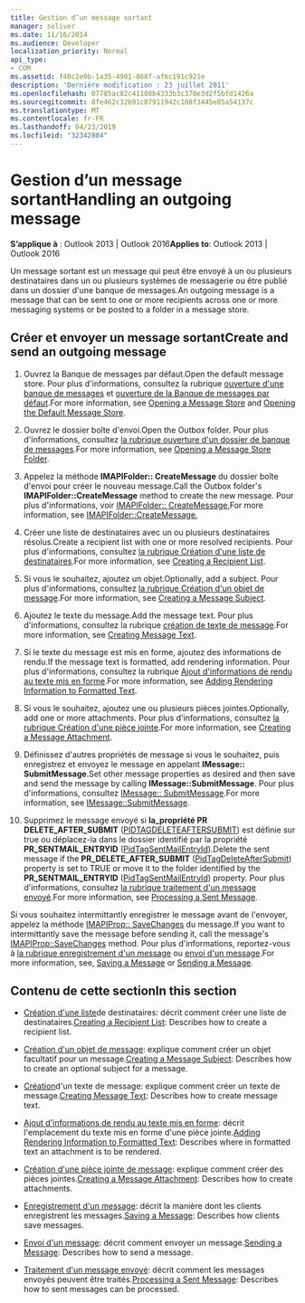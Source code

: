```yaml
---
title: Gestion d’un message sortant
manager: soliver
ms.date: 11/16/2014
ms.audience: Developer
localization_priority: Normal
api_type:
- COM
ms.assetid: f40c2e0b-1a35-4901-868f-af6c191c921e
description: 'Dernière modification : 23 juillet 2011'
ms.openlocfilehash: 07785ac82c41108b4333b3c370e3d2f5bfd1426a
ms.sourcegitcommit: 8fe462c32b91c87911942c188f3445e85a54137c
ms.translationtype: MT
ms.contentlocale: fr-FR
ms.lasthandoff: 04/23/2019
ms.locfileid: "32342804"
---
```

# <a name="handling-an-outgoing-message"></a><span data-ttu-id="839d0-103">Gestion d’un message sortant</span><span class="sxs-lookup"><span data-stu-id="839d0-103">Handling an outgoing message</span></span>

<span data-ttu-id="839d0-104">**S’applique à** : Outlook 2013 | Outlook 2016</span><span class="sxs-lookup"><span data-stu-id="839d0-104">**Applies to**: Outlook 2013 | Outlook 2016</span></span> 
  
<span data-ttu-id="839d0-105">Un message sortant est un message qui peut être envoyé à un ou plusieurs destinataires dans un ou plusieurs systèmes de messagerie ou être publié dans un dossier d'une banque de messages.</span><span class="sxs-lookup"><span data-stu-id="839d0-105">An outgoing message is a message that can be sent to one or more recipients across one or more messaging systems or be posted to a folder in a message store.</span></span>
  
## <a name="create-and-send-an-outgoing-message"></a><span data-ttu-id="839d0-106">Créer et envoyer un message sortant</span><span class="sxs-lookup"><span data-stu-id="839d0-106">Create and send an outgoing message</span></span>
  
1. <span data-ttu-id="839d0-107">Ouvrez la Banque de messages par défaut.</span><span class="sxs-lookup"><span data-stu-id="839d0-107">Open the default message store.</span></span> <span data-ttu-id="839d0-108">Pour plus d'informations, consultez la rubrique [ouverture d'une banque de messages](opening-a-message-store.md) et [ouverture de la Banque de messages par défaut](opening-the-default-message-store.md).</span><span class="sxs-lookup"><span data-stu-id="839d0-108">For more information, see [Opening a Message Store](opening-a-message-store.md) and [Opening the Default Message Store](opening-the-default-message-store.md).</span></span>
    
2. <span data-ttu-id="839d0-109">Ouvrez le dossier boîte d'envoi.</span><span class="sxs-lookup"><span data-stu-id="839d0-109">Open the Outbox folder.</span></span> <span data-ttu-id="839d0-110">Pour plus d'informations, consultez [la rubrique ouverture d'un dossier de banque de messages](opening-a-message-store-folder.md).</span><span class="sxs-lookup"><span data-stu-id="839d0-110">For more information, see [Opening a Message Store Folder](opening-a-message-store-folder.md).</span></span>
    
3. <span data-ttu-id="839d0-111">Appelez la méthode **IMAPIFolder:: CreateMessage** du dossier boîte d'envoi pour créer le nouveau message.</span><span class="sxs-lookup"><span data-stu-id="839d0-111">Call the Outbox folder's **IMAPIFolder::CreateMessage** method to create the new message.</span></span> <span data-ttu-id="839d0-112">Pour plus d'informations, voir [IMAPIFolder:: CreateMessage](imapifolder-createmessage.md),</span><span class="sxs-lookup"><span data-stu-id="839d0-112">For more information, see [IMAPIFolder::CreateMessage](imapifolder-createmessage.md),</span></span>
    
4. <span data-ttu-id="839d0-113">Créer une liste de destinataires avec un ou plusieurs destinataires résolus.</span><span class="sxs-lookup"><span data-stu-id="839d0-113">Create a recipient list with one or more resolved recipients.</span></span> <span data-ttu-id="839d0-114">Pour plus d'informations, consultez [la rubrique Création d'une liste de destinataires](creating-a-recipient-list.md).</span><span class="sxs-lookup"><span data-stu-id="839d0-114">For more information, see [Creating a Recipient List](creating-a-recipient-list.md).</span></span>
    
5. <span data-ttu-id="839d0-115">Si vous le souhaitez, ajoutez un objet.</span><span class="sxs-lookup"><span data-stu-id="839d0-115">Optionally, add a subject.</span></span> <span data-ttu-id="839d0-116">Pour plus d'informations, consultez [la rubrique Création d'un objet de message](creating-a-message-subject.md).</span><span class="sxs-lookup"><span data-stu-id="839d0-116">For more information, see [Creating a Message Subject](creating-a-message-subject.md).</span></span>
    
6. <span data-ttu-id="839d0-117">Ajoutez le texte du message.</span><span class="sxs-lookup"><span data-stu-id="839d0-117">Add the message text.</span></span> <span data-ttu-id="839d0-118">Pour plus d'informations, consultez la rubrique [création de texte de message](creating-message-text.md).</span><span class="sxs-lookup"><span data-stu-id="839d0-118">For more information, see [Creating Message Text](creating-message-text.md).</span></span>
    
7. <span data-ttu-id="839d0-119">Si le texte du message est mis en forme, ajoutez des informations de rendu.</span><span class="sxs-lookup"><span data-stu-id="839d0-119">If the message text is formatted, add rendering information.</span></span> <span data-ttu-id="839d0-120">Pour plus d'informations, consultez la rubrique [Ajout d'informations de rendu au texte mis en forme](adding-rendering-information-to-formatted-text.md).</span><span class="sxs-lookup"><span data-stu-id="839d0-120">For more information, see [Adding Rendering Information to Formatted Text](adding-rendering-information-to-formatted-text.md).</span></span>
    
8. <span data-ttu-id="839d0-121">Si vous le souhaitez, ajoutez une ou plusieurs pièces jointes.</span><span class="sxs-lookup"><span data-stu-id="839d0-121">Optionally, add one or more attachments.</span></span> <span data-ttu-id="839d0-122">Pour plus d'informations, consultez [la rubrique Création d'une pièce jointe](creating-a-message-attachment.md).</span><span class="sxs-lookup"><span data-stu-id="839d0-122">For more information, see [Creating a Message Attachment](creating-a-message-attachment.md).</span></span>
    
9. <span data-ttu-id="839d0-123">Définissez d'autres propriétés de message si vous le souhaitez, puis enregistrez et envoyez le message en appelant **IMessage:: SubmitMessage**.</span><span class="sxs-lookup"><span data-stu-id="839d0-123">Set other message properties as desired and then save and send the message by calling **IMessage::SubmitMessage**.</span></span> <span data-ttu-id="839d0-124">Pour plus d'informations, consultez [IMessage:: SubmitMessage](imessage-submitmessage.md).</span><span class="sxs-lookup"><span data-stu-id="839d0-124">For more information, see [IMessage::SubmitMessage](imessage-submitmessage.md).</span></span>
    
10. <span data-ttu-id="839d0-125">Supprimez le message envoyé si **la\_propriété PR DELETE_AFTER_SUBMIT** ([PIDTAGDELETEAFTERSUBMIT](pidtagdeleteaftersubmit-canonical-property.md)) est définie sur true ou déplacez-la dans le dossier identifié par la propriété **PR_SENTMAIL_ENTRYID** ([PidTagSentMailEntryId](pidtagsentmailentryid-canonical-property.md)).</span><span class="sxs-lookup"><span data-stu-id="839d0-125">Delete the sent message if the **PR\_DELETE_AFTER_SUBMIT** ([PidTagDeleteAfterSubmit](pidtagdeleteaftersubmit-canonical-property.md)) property is set to TRUE or move it to the folder identified by the **PR_SENTMAIL_ENTRYID** ([PidTagSentMailEntryId](pidtagsentmailentryid-canonical-property.md)) property.</span></span> <span data-ttu-id="839d0-126">Pour plus d'informations, consultez [la rubrique traitement d'un message envoyé](processing-a-sent-message.md).</span><span class="sxs-lookup"><span data-stu-id="839d0-126">For more information, see [Processing a Sent Message](processing-a-sent-message.md).</span></span>
    
<span data-ttu-id="839d0-127">Si vous souhaitez intermittantly enregistrer le message avant de l'envoyer, appelez la méthode [IMAPIProp:: SaveChanges](imapiprop-savechanges.md) du message.</span><span class="sxs-lookup"><span data-stu-id="839d0-127">If you want to intermittantly save the message before sending it, call the message's [IMAPIProp::SaveChanges](imapiprop-savechanges.md) method.</span></span> <span data-ttu-id="839d0-128">Pour plus d'informations, reportez-vous à [la rubrique enregistrement d'un message](saving-a-message.md) ou [envoi d'un message](sending-a-message.md).</span><span class="sxs-lookup"><span data-stu-id="839d0-128">For more information, see, [Saving a Message](saving-a-message.md) or [Sending a Message](sending-a-message.md).</span></span> 
  
## <a name="in-this-section"></a><span data-ttu-id="839d0-129">Contenu de cette section</span><span class="sxs-lookup"><span data-stu-id="839d0-129">In this section</span></span>

- <span data-ttu-id="839d0-130">[Création d'une liste](creating-a-recipient-list.md)de destinataires: décrit comment créer une liste de destinataires.</span><span class="sxs-lookup"><span data-stu-id="839d0-130">[Creating a Recipient List](creating-a-recipient-list.md): Describes how to create a recipient list.</span></span>
    
- <span data-ttu-id="839d0-131">[Création d'un objet de message](creating-a-message-subject.md): explique comment créer un objet facultatif pour un message.</span><span class="sxs-lookup"><span data-stu-id="839d0-131">[Creating a Message Subject](creating-a-message-subject.md): Describes how to create an optional subject for a message.</span></span>
    
- <span data-ttu-id="839d0-132">[Création](creating-message-text.md)d'un texte de message: explique comment créer un texte de message.</span><span class="sxs-lookup"><span data-stu-id="839d0-132">[Creating Message Text](creating-message-text.md): Describes how to create message text.</span></span>
    
- <span data-ttu-id="839d0-133">[Ajout d'informations de rendu au texte mis en forme](adding-rendering-information-to-formatted-text.md): décrit l'emplacement du texte mis en forme d'une pièce jointe.</span><span class="sxs-lookup"><span data-stu-id="839d0-133">[Adding Rendering Information to Formatted Text](adding-rendering-information-to-formatted-text.md): Describes where in formatted text an attachment is to be rendered.</span></span>
    
- <span data-ttu-id="839d0-134">[Création d'une pièce jointe de message](creating-a-message-attachment.md): explique comment créer des pièces jointes.</span><span class="sxs-lookup"><span data-stu-id="839d0-134">[Creating a Message Attachment](creating-a-message-attachment.md): Describes how to create attachments.</span></span>
    
- <span data-ttu-id="839d0-135">[Enregistrement d'un message](saving-a-message.md): décrit la manière dont les clients enregistrent les messages.</span><span class="sxs-lookup"><span data-stu-id="839d0-135">[Saving a Message](saving-a-message.md): Describes how clients save messages.</span></span>
    
- <span data-ttu-id="839d0-136">[Envoi d'un message](sending-a-message.md): décrit comment envoyer un message.</span><span class="sxs-lookup"><span data-stu-id="839d0-136">[Sending a Message](sending-a-message.md): Describes how to send a message.</span></span>
    
- <span data-ttu-id="839d0-137">[Traitement d'un message envoyé](processing-a-sent-message.md): décrit comment les messages envoyés peuvent être traités.</span><span class="sxs-lookup"><span data-stu-id="839d0-137">[Processing a Sent Message](processing-a-sent-message.md): Describes how to sent messages can be processed.</span></span>
    

